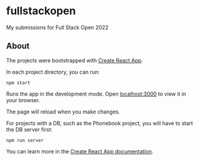 # fullstackopen

My submissions for Full Stack Open 2022

## About

The projects were bootstrapped with [Create React App](https://github.com/facebook/create-react-app).

In each project directory, you can run:

`npm start`

Runs the app in the development mode.
Open [localhost:3000](http://localhost:3000) to view it in your browser.

The page will reload when you make changes.

For projects with a DB, such as the Phonebook project, you will have to start the DB server first:

`npm run server`

You can learn more in the [Create React App documentation](https://facebook.github.io/create-react-app/docs/getting-started).
